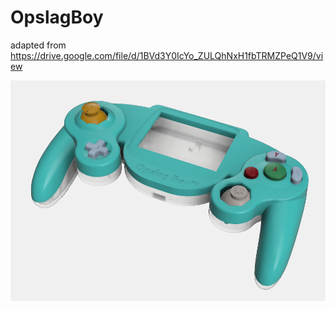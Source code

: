 # OpslagBoy
adapted from https://drive.google.com/file/d/1BVd3Y0IcYo_ZULQhNxH1fbTRMZPeQ1V9/view

![front](/opslagboy.png?raw=true)
